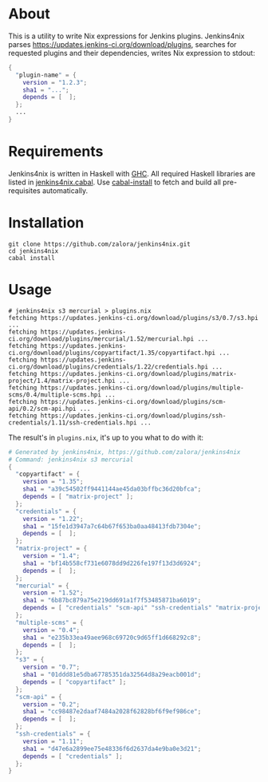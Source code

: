 About
=====
This is a utility to write Nix expressions for Jenkins plugins.
Jenkins4nix parses https://updates.jenkins-ci.org/download/plugins,
searches for requested plugins and their dependencies,
writes Nix expression to stdout:
```nix
{
  "plugin-name" = {
    version = "1.2.3";
    sha1 = "...";
    depends = [  ];
  };
  ...
}
```

Requirements
============
Jenkins4nix is written in Haskell with [GHC](http://www.haskell.org/ghc/).
All required Haskell libraries are listed in [jenkins4nix.cabal](jenkins4nix.cabal).
Use [cabal-install](http://www.haskell.org/haskellwiki/Cabal-Install)
to fetch and build all pre-requisites automatically.

Installation
============
    git clone https://github.com/zalora/jenkins4nix.git
    cd jenkins4nix
    cabal install


Usage
=====

    # jenkins4nix s3 mercurial > plugins.nix
    fetching https://updates.jenkins-ci.org/download/plugins/s3/0.7/s3.hpi ...
    fetching https://updates.jenkins-ci.org/download/plugins/mercurial/1.52/mercurial.hpi ...
    fetching https://updates.jenkins-ci.org/download/plugins/copyartifact/1.35/copyartifact.hpi ...
    fetching https://updates.jenkins-ci.org/download/plugins/credentials/1.22/credentials.hpi ...
    fetching https://updates.jenkins-ci.org/download/plugins/matrix-project/1.4/matrix-project.hpi ...
    fetching https://updates.jenkins-ci.org/download/plugins/multiple-scms/0.4/multiple-scms.hpi ...
    fetching https://updates.jenkins-ci.org/download/plugins/scm-api/0.2/scm-api.hpi ...
    fetching https://updates.jenkins-ci.org/download/plugins/ssh-credentials/1.11/ssh-credentials.hpi ...

The result's in `plugins.nix`, it's up to you what to do with it:

```nix
# Generated by jenkins4nix, https://github.com/zalora/jenkins4nix
# Command: jenkins4nix s3 mercurial
{
  "copyartifact" = {
    version = "1.35";
    sha1 = "a39c54502ff9441144ae45da03bffbc36d20bfca";
    depends = [ "matrix-project" ];
  };
  "credentials" = {
    version = "1.22";
    sha1 = "15fe1d3947a7c64b67f653ba0aa48413fdb7304e";
    depends = [  ];
  };
  "matrix-project" = {
    version = "1.4";
    sha1 = "bf14b558cf731e6078dd9d226fe197f13d3d6924";
    depends = [  ];
  };
  "mercurial" = {
    version = "1.52";
    sha1 = "6b87bc879a75e219dd691a1f7f53485871ba6019";
    depends = [ "credentials" "scm-api" "ssh-credentials" "matrix-project" "multiple-scms" ];
  };
  "multiple-scms" = {
    version = "0.4";
    sha1 = "e235b33ea49aee968c69720c9d65ff1d668292c8";
    depends = [  ];
  };
  "s3" = {
    version = "0.7";
    sha1 = "01ddd81e5dba67785351da32564d8a29eacb001d";
    depends = [ "copyartifact" ];
  };
  "scm-api" = {
    version = "0.2";
    sha1 = "cc98487e2daaf7484a2028f62828bf6f9ef986ce";
    depends = [  ];
  };
  "ssh-credentials" = {
    version = "1.11";
    sha1 = "d47e6a2899ee75e48336f6d2637da4e9ba0e3d21";
    depends = [ "credentials" ];
  };
}
```

